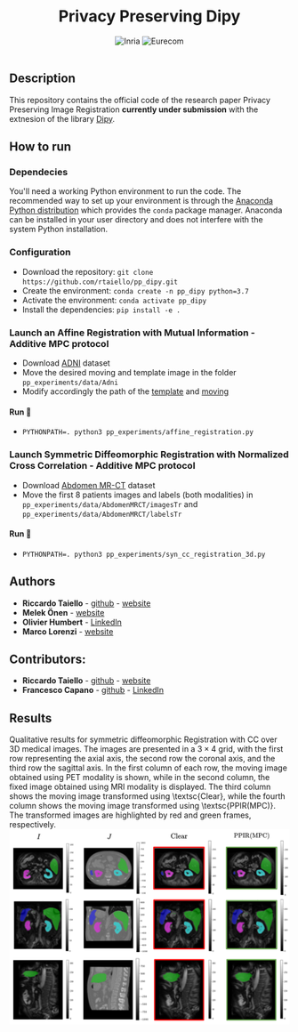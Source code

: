 <div align="center">    
 
# Privacy Preserving Dipy
![Inria](https://img.shields.io/badge/-INRIA-red) 
![Eurecom](https://img.shields.io/badge/-EURECOM-blue) <br> 
<br>
</div>

## Description

This repository contains the official code of the research paper Privacy Preserving Image Registration **currently under submission** with the extnesion of the library [Dipy](https://github.com/dipy/dipy).

## How to run
### Dependecies
You'll need a working Python environment to run the code. 
The recommended way to set up your environment is through the [Anaconda Python distribution](https://www.anaconda.com/products/distribution)
which provides the `conda` package manager. 
Anaconda can be installed in your user directory and does not interfere with the system Python installation.
### Configuration
- Download the repository: `git clone https://github.com/rtaiello/pp_dipy.git`
- Create the environment: `conda create -n pp_dipy python=3.7`
- Activate the environment: `conda activate pp_dipy`
- Install the dependencies: `pip install -e .`

### Launch an Affine Registration with Mutual Information  - Additive MPC protocol
- Download [ADNI](https://ida.loni.usc.edu/login.jsp) dataset
- Move the desired moving and template image in the folder `pp_experiments/data/Adni`
- Modify accordingly the path of the [template](https://github.com/rtaiello/pp_dipy/blob/b80b0f16f31d2b77f6fec387ce9af357b205e9f3/pp_experiments/affine_registration.py#L63) and [moving](https://github.com/rtaiello/pp_dipy/blob/main/pp_experiments/affine_registration.py#L68)
#### Run 🚀
- `PYTHONPATH=. python3 pp_experiments/affine_registration.py`
### Launch Symmetric Diffeomorphic Registration with Normalized Cross Correlation -  Additive MPC protocol
- Download [Abdomen MR-CT](https://learn2reg.grand-challenge.org/Datasets/) dataset
- Move the first 8 patients images and labels (both modalities) in  `pp_experiments/data/AbdomenMRCT/imagesTr` and `pp_experiments/data/AbdomenMRCT/labelsTr`
#### Run 🚀
- `PYTHONPATH=. python3 pp_experiments/syn_cc_registration_3d.py`
## Authors
* **Riccardo Taiello**  - [github](https://github.com/rtaiello) - [website](https://rtaiello.github.io)
* **Melek Önen**  - [website](https://www.eurecom.fr/en/people/onen-melek)
* **Olivier Humbert**  - [LinkedIn](https://www.linkedin.com/in/olivier-humbert-b14553173/)
* **Marco Lorenzi**  - [website](https://marcolorenzi.github.io/)
## Contributors:
* **Riccardo Taiello**  - [github](https://github.com/rtaiello) - [website](https://rtaiello.github.io)
* **Francesco Capano**  - [github](https://github.com/fra-cap) - [LinkedIn](https://www.linkedin.com/in/francesco-capano/)
## Results
Qualitative results for symmetric diffeomorphic Registration with CC over 3D medical images. The images are presented in a $3 \times 4$ grid, with the first row representing the axial axis, the second row the coronal axis, and the third row the sagittal axis. In the first column of each row, the moving image obtained using PET modality is shown, while in the second column, the fixed image obtained using MRI modality is displayed. The third column shows the moving image transformed using \textsc{Clear}, while the fourth column shows the moving image transformed using \textsc{PPIR(MPC)}. The transformed images are highlighted by red and green frames, respectively. 
<br>
![Image Results](https://github.com/rtaiello/pp_dipy/blob/main/github_images/syn_cc_3d.png)
